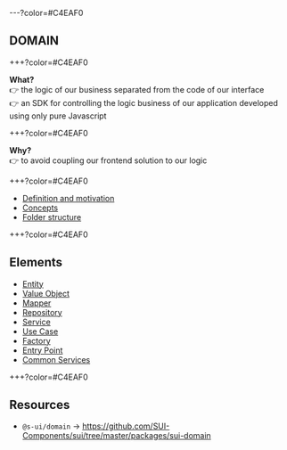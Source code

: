 ---?color=#C4EAF0

##  DOMAIN

+++?color=#C4EAF0

**What?**  
👉  the logic of our business separated from the code of our interface    
👉  an SDK for controlling the logic business of our application developed using only pure Javascript    

+++?color=#C4EAF0

**Why?**  
👉  to avoid coupling our frontend solution to our logic

+++?color=#C4EAF0

- [Definition and motivation](https://github.com/trainings-juanmaguitar/schibsted-sui-tools-training/tree/devel/stuff/docs/DOMAIN/1-Definition-and-motivation.md)
- [Concepts](https://github.com/trainings-juanmaguitar/schibsted-sui-tools-training/tree/devel/stuff/docs/DOMAIN/2-Concepts.md)
- [Folder structure](https://github.com/trainings-juanmaguitar/schibsted-sui-tools-training/tree/devel/stuff/docs/DOMAIN/3-Folder-structure.md.md)

+++?color=#C4EAF0

## Elements

- [Entity](https://github.com/trainings-juanmaguitar/schibsted-sui-tools-training/tree/devel/stuff/docs/DOMAIN/Elements/1-Entity.md)
- [Value Object](https://github.com/trainings-juanmaguitar/schibsted-sui-tools-training/tree/devel/stuff/docs/DOMAIN/Elements/2-ValueObject.md)
- [Mapper](https://github.com/trainings-juanmaguitar/schibsted-sui-tools-training/tree/devel/stuff/docs/DOMAIN/Elements/3-Mapper.md)
- [Repository](https://github.com/trainings-juanmaguitar/schibsted-sui-tools-training/tree/devel/stuff/docs/DOMAIN/Elements/4-Repository.md)
- [Service](https://github.com/trainings-juanmaguitar/schibsted-sui-tools-training/tree/devel/stuff/docs/DOMAIN/Elements/5-Service.md)
- [Use Case](https://github.com/trainings-juanmaguitar/schibsted-sui-tools-training/tree/devel/stuff/docs/DOMAIN/Elements/6-UseCase.md)
- [Factory](https://github.com/trainings-juanmaguitar/schibsted-sui-tools-training/tree/devel/stuff/docs/DOMAIN/Elements/7-Factory.md)
- [Entry Point](https://github.com/trainings-juanmaguitar/schibsted-sui-tools-training/tree/devel/stuff/docs/DOMAIN/Elements/8-EntryPoint.md)
- [Common Services](https://github.com/trainings-juanmaguitar/schibsted-sui-tools-training/tree/devel/stuff/docs/DOMAIN/Elements/9-CommonServices.md)


+++?color=#C4EAF0

## Resources

- `@s-ui/domain` → https://github.com/SUI-Components/sui/tree/master/packages/sui-domain
